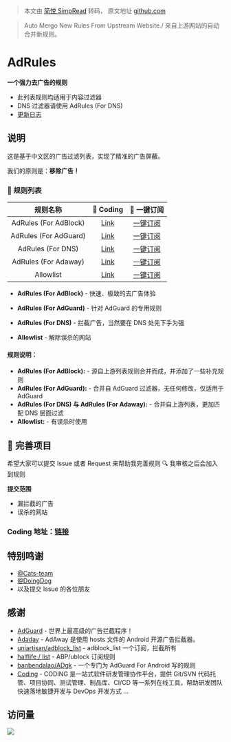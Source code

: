 > 本文由 [简悦 SimpRead](http://ksria.com/simpread/) 转码， 原文地址 [github.com](https://github.com/Cats-Team/AdRules)

> Auto Mergo New Rules From Upstream Website./ 来自上游网站的自动合并新规则。

[](#adrules)AdRules
===================

**一个强力去广告的规则**

*   此列表规则均适用于内容过滤器
*   DNS 过滤器请使用 AdRules (For DNS)
*   [更新日志](/Cats-Team/AdRules/blob/main/Update-log.md)

[](#说明)说明
---------

这是基于中文区的广告过滤列表，实现了精准的广告屏蔽。

我们的原则是：**移除广告！**

### [](#-规则列表)📃 规则列表

<table><thead><tr><th align="center">规则名称</th><th align="center"><g-emoji alias="rocket" fallback-src="https://github.githubassets.com/images/icons/emoji/unicode/1f680.png">🚀</g-emoji> Coding</th><th align="center"><g-emoji alias="rocket" fallback-src="https://github.githubassets.com/images/icons/emoji/unicode/1f680.png">🚀</g-emoji> 一键订阅</th></tr></thead><tbody><tr><td align="center">AdRules (For AdBlock)</td><td align="center"><a href="https://cats-team.coding.net/p/adguard/d/AdRules/git/raw/main/adblock.txt" rel="nofollow">Link</a></td><td align="center"><a href="https://subscribe.adblockplus.org/?location=https://cats-team.coding.net/p/adguard/d/AdRules/git/raw/main/adblock.txt" rel="nofollow">一键订阅</a></td></tr><tr><td align="center">AdRules (For AdGuard)</td><td align="center"><a href="https://cats-team.coding.net/p/adguard/d/AdRules/git/raw/main/adguard.txt" rel="nofollow">Link</a></td><td align="center"><a href="https://subscribe.adblockplus.org/?location=https://cats-team.coding.net/p/adguard/d/AdRules/git/raw/main/adguard.txt" rel="nofollow">一键订阅</a></td></tr><tr><td align="center">AdRules (For DNS)</td><td align="center"><a href="https://cats-team.coding.net/p/adguard/d/AdRules/git/raw/main/dns.txt" rel="nofollow">Link</a></td><td align="center"><a href="https://subscribe.adblockplus.org/?location=https://cats-team.coding.net/p/adguard/d/AdRules/git/raw/main/dns.txt" rel="nofollow">一键订阅</a></td></tr><tr><td align="center">AdRules (For Adaway)</td><td align="center"><a href="https://cats-team.coding.net/p/adguard/d/AdRules/git/raw/main/hosts.txt" rel="nofollow">Link</a></td><td align="center"><a href="https://subscribe.adblockplus.org/?location=https://cats-team.coding.net/p/adguard/d/AdRules/git/raw/main/hosts.txt" rel="nofollow">一键订阅</a></td></tr><tr><td align="center">Allowlist</td><td align="center"><a href="https://cats-team.coding.net/p/adguard/d/AdRules/git/raw/main/allow.txt" rel="nofollow">Link</a></td><td align="center"><a href="https://subscribe.adblockplus.org/?location=https://cats-team.coding.net/p/adguard/d/AdRules/git/raw/main/allow.txt" rel="nofollow">一键订阅</a></td></tr></tbody></table>

*   **AdRules (For AdBlock)** - 快速、极致的去广告体验
    
*   **AdRules (For AdGuard)** - 针对 AdGuard 的专用规则
    
*   **AdRules (For DNS)** - 拦截广告，当然要在 DNS 处先下手为强
    
*   **Allowlist** - 解除误杀的网站
    

#### [](#规则说明)规则说明：

*   **AdRules (For AdBlock):** - 源自上游列表规则合并而成，并添加了一些补充规则
*   **AdRules (For AdGuard):** - 合并自 AdGuard 过滤器，无任何修改，仅适用于 AdGuard
*   **AdRules (For DNS) 与 AdRules (For Adaway):** - 合并自上游列表，更加匹配 DNS 层面过滤
*   **Allowlist:** - 有误杀时使用

[](#-完善项目)🚛 完善项目
-----------------

希望大家可以提交 Issue 或者 Request 来帮助我完善规则 🔍 我审核之后会加入到规则

**提交范围**

*   漏拦截的广告
*   误杀的网站

### [](#coding地址链接)**Coding 地址：[链接](https://cats-team.coding.net/public/adguard/AdRules/git/files)**

[](#特别鸣谢)特别鸣谢
-------------

*   [@Cats-team](https://github.com/Cats-Team)
*   [@DoingDog](https://github.com/DoingDog)
*   以及提交 Issue 的各位朋友

[](#感谢)感谢
---------

*   [AdGuard](https://adguard.com/) - 世界上最高级的广告拦截程序！
*   [Adaday](https://adaway.org/) - AdAway 是使用 hosts 文件的 Android 开源广告拦截器。
*   [uniartisan/adblock_list](https://github.com/uniartisan/adblock_list) - adblock_list 一个订阅，拦截所有
*   [halflife / list](https://gitee.com/halflife/list) - ABP/ublock 订阅规则
*   [banbendalao/ADgk](https://github.com/banbendalao/ADgk) - 一个专门为 AdGuard For Android 写的规则
*   [Coding](https://coding.net) - CODING 是一站式软件研发管理协作平台，提供 Git/SVN 代码托管、项目协同、测试管理、制品库、CI/CD 等一系列在线工具，帮助研发团队快速落地敏捷开发与 DevOps 开发方式 ...

[](#访问量)访问量
-----------

[![](https://camo.githubusercontent.com/56e1009211e3597ae9e5954b17bc6a52379bfc9956b3ca74ac1cb8ed2a55c88b/687474703a2f2f70726f66696c652d636f756e7465722e676c697463682e6d652f636174732d7465616d2f636f756e742e737667)](https://camo.githubusercontent.com/56e1009211e3597ae9e5954b17bc6a52379bfc9956b3ca74ac1cb8ed2a55c88b/687474703a2f2f70726f66696c652d636f756e7465722e676c697463682e6d652f636174732d7465616d2f636f756e742e737667)